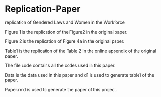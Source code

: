# Replication-Paper
replication of Gendered Laws and Women in the Workforce

Figure 1 is the replication of the Figure2 in the original paper.

Figure 2 is the replication of Figure 4a in the original paper.

Table1 is the replication of the Table 2 in the online appendix of the original paper.

The file code contains all the codes used in this paper.

Data is the data used in this paper and d1 is used to generate table1 of the paper.

Paper.rmd is used to generate the paper of this project.


